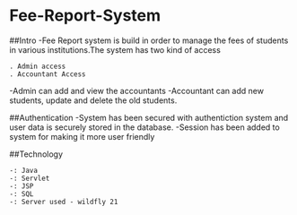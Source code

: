 # Fee-Report-System

##Intro
-Fee Report system is build in order to manage the fees of students in various institutions.The system has two kind of access
```
. Admin access
. Accountant Access
```
-Admin can add and view the accountants
-Accountant can add new students, update and delete the old students.

##Authentication
-System has been secured with authentiction system and user data is securely stored in the database.
-Session has been added to system for making it more user friendly

##Technology
```
-: Java
-: Servlet
-: JSP
-: SQL
-: Server used - wildfly 21
```

